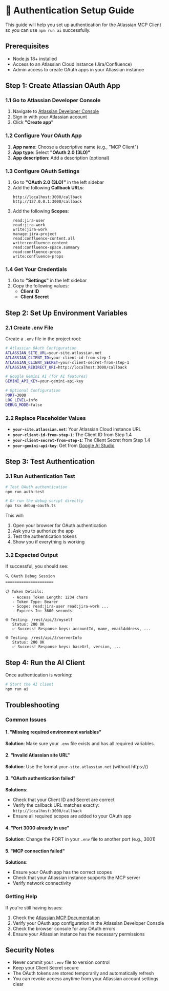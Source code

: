 # 🔐 Authentication Setup Guide

This guide will help you set up authentication for the Atlassian MCP Client so you can use `npm run ai` successfully.

## Prerequisites

- Node.js 18+ installed
- Access to an Atlassian Cloud instance (Jira/Confluence)
- Admin access to create OAuth apps in your Atlassian instance

## Step 1: Create Atlassian OAuth App

### 1.1 Go to Atlassian Developer Console

1. Navigate to [Atlassian Developer Console](https://developer.atlassian.com/console/myapps/)
2. Sign in with your Atlassian account
3. Click **"Create app"**

### 1.2 Configure Your OAuth App

1. **App name**: Choose a descriptive name (e.g., "MCP Client")
2. **App type**: Select **"OAuth 2.0 (3LO)"**
3. **App description**: Add a description (optional)

### 1.3 Configure OAuth Settings

1. Go to **"OAuth 2.0 (3LO)"** in the left sidebar
2. Add the following **Callback URLs**:
   ```
   http://localhost:3000/callback
   http://127.0.0.1:3000/callback
   ```
3. Add the following **Scopes**:
   ```
   read:jira-user
   read:jira-work
   write:jira-work
   manage:jira-project
   read:confluence-content.all
   write:confluence-content
   read:confluence-space.summary
   read:confluence-props
   write:confluence-props
   ```

### 1.4 Get Your Credentials

1. Go to **"Settings"** in the left sidebar
2. Copy the following values:
   - **Client ID**
   - **Client Secret**

## Step 2: Set Up Environment Variables

### 2.1 Create .env File

Create a `.env` file in the project root:

```bash
# Atlassian OAuth Configuration
ATLASSIAN_SITE_URL=your-site.atlassian.net
ATLASSIAN_CLIENT_ID=your-client-id-from-step-1
ATLASSIAN_CLIENT_SECRET=your-client-secret-from-step-1
ATLASSIAN_REDIRECT_URI=http://localhost:3000/callback

# Google Gemini AI (for AI features)
GEMINI_API_KEY=your-gemini-api-key

# Optional Configuration
PORT=3000
LOG_LEVEL=info
DEBUG_MODE=false
```

### 2.2 Replace Placeholder Values

- **`your-site.atlassian.net`**: Your Atlassian Cloud instance URL
- **`your-client-id-from-step-1`**: The Client ID from Step 1.4
- **`your-client-secret-from-step-1`**: The Client Secret from Step 1.4
- **`your-gemini-api-key`**: Get from [Google AI Studio](https://makersuite.google.com/app/apikey)

## Step 3: Test Authentication

### 3.1 Run Authentication Test

```bash
# Test OAuth authentication
npm run auth:test

# Or run the debug script directly
npx tsx debug-oauth.ts
```

This will:
1. Open your browser for OAuth authentication
2. Ask you to authorize the app
3. Test the authentication tokens
4. Show you if everything is working

### 3.2 Expected Output

If successful, you should see:
```
🔍 OAuth Debug Session
=====================

📋 Token Details:
   - Access Token Length: 1234 chars
   - Token Type: Bearer
   - Scope: read:jira-user read:jira-work ...
   - Expires In: 3600 seconds

🌐 Testing: /rest/api/3/myself
   Status: 200 OK
   ✅ Success! Response keys: accountId, name, emailAddress, ...

🌐 Testing: /rest/api/3/serverInfo
   Status: 200 OK
   ✅ Success! Response keys: baseUrl, version, ...
```

## Step 4: Run the AI Client

Once authentication is working:

```bash
# Start the AI client
npm run ai
```

## Troubleshooting

### Common Issues

#### 1. "Missing required environment variables"
**Solution**: Make sure your `.env` file exists and has all required variables.

#### 2. "Invalid Atlassian site URL"
**Solution**: Use the format `your-site.atlassian.net` (without https://)

#### 3. "OAuth authentication failed"
**Solutions**:
- Check that your Client ID and Secret are correct
- Verify the callback URL matches exactly: `http://localhost:3000/callback`
- Ensure all required scopes are added to your OAuth app

#### 4. "Port 3000 already in use"
**Solution**: Change the PORT in your `.env` file to another port (e.g., 3001)

#### 5. "MCP connection failed"
**Solutions**:
- Ensure your OAuth app has the correct scopes
- Check that your Atlassian instance supports the MCP server
- Verify network connectivity

### Getting Help

If you're still having issues:

1. Check the [Atlassian MCP Documentation](https://developer.atlassian.com/cloud/mcp/)
2. Verify your OAuth app configuration in the Atlassian Developer Console
3. Check the browser console for any OAuth errors
4. Ensure your Atlassian instance has the necessary permissions

## Security Notes

- Never commit your `.env` file to version control
- Keep your Client Secret secure
- The OAuth tokens are stored temporarily and automatically refresh
- You can revoke access anytime from your Atlassian account settings clear